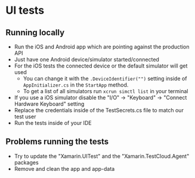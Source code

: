 # UI tests

## Running locally
- Run the iOS and Android app which are pointing against the production API
- Just have one Android device/simulator started/connected
- For the iOS tests the connected device or the default simulator will get used
  - You can change it with the `.DeviceIdentifier("")` setting inside of `AppInitializer.cs` in the `StartApp` method. 
  - To get a list of all simulators run `xcrun simctl list` in your terminal
- If you use a iOS simulator disable the "I/O" -> "Keyboard" -> "Connect Hardware Keyboard" setting
- Replace the credentials inside of the TestSecrets.cs file to match our test user
- Run the tests inside of your IDE

## Problems running the tests
- Try to update the "Xamarin.UITest" and the "Xamarin.TestCloud.Agent" packages
- Remove and clean the app and app-data